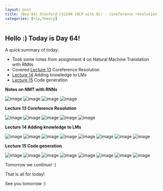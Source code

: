 ```yaml
---
layout: post
title: (Day 64) Stanford CS224N (NLP with DL) - Coreference resolution, Adding knowledge to LMs, Code generation
categories: [nlp,theory]
---
```


## Hello :) Today is Day 64!
A quick summary of today:
* Took some notes from assignment 4 on Natural Machine Translation with RNNs
* Covered [Lecture 13](https://youtu.be/FFRnDRcbQQU?list=PLoROMvodv4rMFqRtEuo6SGjY4XbRIVRd4) Coreference Resolution
* [Lecture 14](https://youtu.be/y68RJVfGoto?list=PLoROMvodv4rMFqRtEuo6SGjY4XbRIVRd4) Adding knowledge to LMs
* [Lecture 15](https://youtu.be/JlK46EzImM8?list=PLoROMvodv4rMFqRtEuo6SGjY4XbRIVRd4) Code generation

**Notes on NMT with RNNs**

![image](https://github.com/user-attachments/assets/45e28b4c-6124-4f5d-bb39-319848f86047)
![image](https://github.com/user-attachments/assets/e1465a33-f6d8-4261-a7cd-4ce5e859582c)
![image](https://github.com/user-attachments/assets/e82315cc-4e0c-4330-8654-8122770367eb)
![image](https://github.com/user-attachments/assets/dcc30da0-cd3d-4a6f-81d7-efa5a7083214)

**Lecture 13 Coreference Resolution**

![image](https://github.com/user-attachments/assets/8a47a98a-44a7-4ccc-bd5b-0ccd88710947)
![image](https://github.com/user-attachments/assets/3eec8776-4521-4aa7-9659-25f47c8b35bc)
![image](https://github.com/user-attachments/assets/ad32caa0-fda6-4575-a945-a6ae14cbd323)
![image](https://github.com/user-attachments/assets/7912f693-f591-4fd0-b59b-42f3d6d12f4d)
![image](https://github.com/user-attachments/assets/aa4fe031-59e3-4967-8d0f-4a48980d851d)

**Lecture 14 Adding knowledge to LMs**

![image](https://github.com/user-attachments/assets/92362e98-903b-44bf-a2f0-974830aa6594)
![image](https://github.com/user-attachments/assets/722d966a-b1b1-4a22-99c6-0b07b9666bc4)
![image](https://github.com/user-attachments/assets/935a3cdc-6942-4ae6-99c7-25f2f19400fd)
![image](https://github.com/user-attachments/assets/a6f61c92-2672-4acb-bb4f-a32f41bdacad)
![image](https://github.com/user-attachments/assets/6a710047-24aa-4339-86af-a172cc474df9)
![image](https://github.com/user-attachments/assets/0ef74683-4e55-4d28-a714-40ffc70a88e6)
![image](https://github.com/user-attachments/assets/253f9fd9-2e77-4def-b9cb-52d80e4e2be3)
![image](https://github.com/user-attachments/assets/6ce84a7a-b4f4-4a94-86d4-14902b8dd67d)

**Lecture 15 Code generation**

![image](https://github.com/user-attachments/assets/74df8bf6-102d-4229-9c8b-e1bcc0882fc8)
![image](https://github.com/user-attachments/assets/0c9203ca-430f-48c0-b69a-3868ab2d3621)
![image](https://github.com/user-attachments/assets/4fbf351b-4483-4c76-9473-a8ad55168cf1)
![image](https://github.com/user-attachments/assets/027481aa-5404-441e-a3bb-80d798aeaa0b)
![image](https://github.com/user-attachments/assets/38e687b6-aa97-45a5-bf15-4525277b308e)
![image](https://github.com/user-attachments/assets/ba6fa98f-9646-4b11-9639-b27e8e7d571c)
![image](https://github.com/user-attachments/assets/b2926f21-e8fe-42f6-978e-91cd9b2310bf)
![image](https://github.com/user-attachments/assets/d69fae12-a4fb-4aad-98b4-0300b77129df)


Tomorrow we continue! :) 



That is all for today!

See you tomorrow :)
